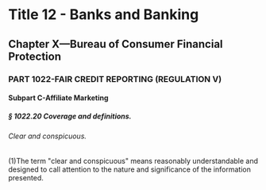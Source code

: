 
# Title 12 - Banks and Banking
## Chapter X—Bureau of Consumer Financial Protection
### PART 1022-FAIR CREDIT REPORTING (REGULATION V)
#### Subpart C-Affiliate Marketing
##### § 1022.20 Coverage and definitions.
###### Clear and conspicuous.

(1)The term "clear and conspicuous" means reasonably understandable and designed to call attention to the nature and significance of the information presented.
